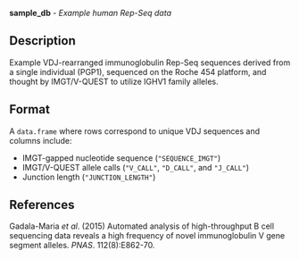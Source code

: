 





**sample_db** - *Example human Rep-Seq data*

Description
--------------------

Example VDJ-rearranged immunoglobulin Rep-Seq sequences derived from a single
individual (PGP1), sequenced on the Roche 454 platform, and thought by
IMGT/V-QUEST to utilize IGHV1 family alleles.




Format
-------------------
A `data.frame` where rows correspond to unique VDJ sequences and
columns include:

+  IMGT-gapped nucleotide sequence (`"SEQUENCE_IMGT"`)
+  IMGT/V-QUEST allele calls (`"V_CALL"`, `"D_CALL"`, and
`"J_CALL"`)
+  Junction length (`"JUNCTION_LENGTH"`)


References
-------------------

Gadala-Maria *et al*. (2015) Automated analysis of
high-throughput B cell sequencing data reveals a high frequency of novel
immunoglobulin V gene segment alleles. *PNAS*. 112(8):E862-70.





